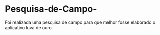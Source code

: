 # Pesquisa-de-Campo-
Foi realizada uma pesquisa de campo para que melhor fosse elaborado o aplicativo luva de ouro
